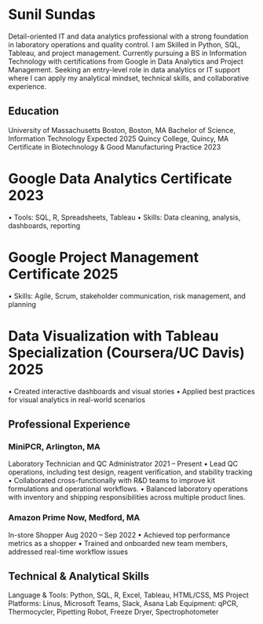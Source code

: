 # Sunil Sundas
Detail-oriented IT and data analytics professional with a strong foundation in laboratory operations and quality control. I am Skilled in Python, SQL, Tableau, and project management. Currently pursuing a BS in Information Technology with certifications from Google in Data Analytics and Project Management. Seeking an entry-level role in data analytics or IT support where I can apply my analytical mindset, technical skills, and collaborative experience.
## Education
University of Massachusetts Boston, Boston, MA
Bachelor of Science, Information Technology                                                                             Expected 2025
Quincy College, Quincy, MA
Certificate in Biotechnology & Good Manufacturing Practice                                                                           2023
# Google Data Analytics Certificate                                                                                                                2023
•	Tools: SQL, R, Spreadsheets, Tableau
•	Skills: Data cleaning, analysis, dashboards, reporting
# Google Project Management Certificate                                                                                                       2025
•	Skills: Agile, Scrum, stakeholder communication, risk management, and planning
# Data Visualization with Tableau Specialization (Coursera/UC Davis)                                                        2025
•	Created interactive dashboards and visual stories
•	Applied best practices for visual analytics in real-world scenarios
## Professional Experience
### MiniPCR, Arlington, MA
Laboratory Technician and QC Administrator                                                                                   2021 – Present
•	Lead QC operations, including test design, reagent verification, and stability tracking
•	Collaborated cross-functionally with R&D teams to improve kit formulations and operational workflows.
•	Balanced laboratory operations with inventory and shipping responsibilities across multiple product lines.
### Amazon Prime Now, Medford, MA
In-store Shopper                                                                                                                     Aug 2020 – Sep 2022
•	Achieved top performance metrics as a shopper
•	Trained and onboarded new team members, addressed real-time workflow issues
## Technical & Analytical Skills
Language & Tools: Python, SQL, R, Excel, Tableau, HTML/CSS, MS Project
Platforms: Linus, Microsoft Teams, Slack, Asana
Lab Equipment: qPCR, Thermocycler, Pipetting Robot, Freeze Dryer, Spectrophotometer


